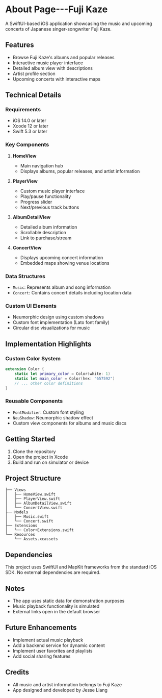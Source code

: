 # About Page---Fuji Kaze

A SwiftUI-based iOS application showcasing the music and upcoming concerts of Japanese singer-songwriter Fuji Kaze.

## Features

- Browse Fuji Kaze's albums and popular releases
- Interactive music player interface
- Detailed album view with descriptions
- Artist profile section
- Upcoming concerts with interactive maps

## Technical Details

### Requirements
- iOS 14.0 or later
- Xcode 12 or later
- Swift 5.3 or later

### Key Components

1. **HomeView**
   - Main navigation hub
   - Displays albums, popular releases, and artist information

2. **PlayerView**
   - Custom music player interface
   - Play/pause functionality
   - Progress slider
   - Next/previous track buttons

3. **AlbumDetailView**
   - Detailed album information
   - Scrollable description
   - Link to purchase/stream

4. **ConcertView**
   - Displays upcoming concert information
   - Embedded maps showing venue locations

### Data Structures

- `Music`: Represents album and song information
- `Concert`: Contains concert details including location data

### Custom UI Elements

- Neumorphic design using custom shadows
- Custom font implementation (Lato font family)
- Circular disc visualizations for music

## Implementation Highlights

### Custom Color System
```swift
extension Color {
    static let primary_color = Color(white: 1)
    static let main_color = Color(hex: "657592")
    // ... other color definitions
}
```

### Reusable Components
- `FontModifier`: Custom font styling
- `NeuShadow`: Neumorphic shadow effect
- Custom view components for albums and music discs

## Getting Started

1. Clone the repository
2. Open the project in Xcode
3. Build and run on simulator or device

## Project Structure

```
├── Views
│   ├── HomeView.swift
│   ├── PlayerView.swift
│   ├── AlbumDetailView.swift
│   └── ConcertView.swift
├── Models
│   ├── Music.swift
│   └── Concert.swift
├── Extensions
│   └── Color+Extensions.swift
└── Resources
    └── Assets.xcassets
```

## Dependencies

This project uses SwiftUI and MapKit frameworks from the standard iOS SDK. No external dependencies are required.

## Notes

- The app uses static data for demonstration purposes
- Music playback functionality is simulated
- External links open in the default browser

## Future Enhancements

- Implement actual music playback
- Add a backend service for dynamic content
- Implement user favorites and playlists
- Add social sharing features

## Credits

- All music and artist information belongs to Fuji Kaze
- App designed and developed by Jesse Liang
